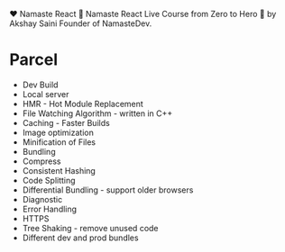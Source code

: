 ❤️ Namaste React 🙏
Namaste React Live Course from Zero to Hero 🚀 by Akshay Saini Founder of NamasteDev. 



# Parcel
- Dev Build
- Local server
- HMR - Hot Module Replacement
- File Watching Algorithm - written in C++
- Caching - Faster Builds
- Image optimization
- Minification of Files
- Bundling
- Compress
- Consistent Hashing
- Code Splitting 
- Differential Bundling - support older browsers
- Diagnostic
- Error Handling
- HTTPS
- Tree Shaking - remove unused code
- Different dev and prod bundles




